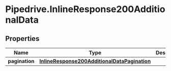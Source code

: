 # Pipedrive.InlineResponse200AdditionalData

## Properties

Name | Type | Description | Notes
------------ | ------------- | ------------- | -------------
**pagination** | [**InlineResponse200AdditionalDataPagination**](InlineResponse200AdditionalDataPagination.md) |  | [optional] 


